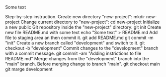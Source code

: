 Some text

Step-by-step instruction.
Create new directory "new-project":
mkdir new-project
Change current directory to "new-project":
cd  new-project
Initialize a new public Git repository inside the "new-project" directory:
git init
Create new file README.md with some text
echo "Some text" > README.md
Add file to staging area an then commit it.
git add README.md
git commit -m "init"
Create a new branch called "development" and switch to it.
git checkout -b  "development"
Commit changes to the "development" branch with a commit message.
git commit -am "Adding instrictions to file README.md"
Merge changes from the "development" branch into the "main" branch. Before merging change to branch "main".
git checkout main
git marge development
